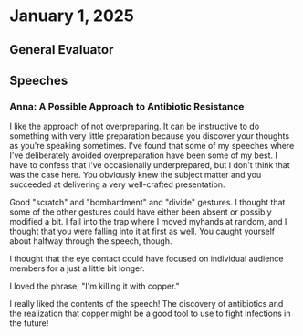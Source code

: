 # January 1, 2025

## General Evaluator

## Speeches

### Anna: A Possible Approach to Antibiotic Resistance

I like the approach of not overpreparing. It can be instructive to do something with very little preparation because you
discover your thoughts as you're speaking sometimes. I've found that some of my speeches where I've deliberately avoided
overpreparation have been some of my best. I have to confess that I've occasionally underprepared, but I don't think
that was the case here. You obviously knew the subject matter and you succeeded at delivering a very well-crafted
presentation.

Good "scratch" and "bombardment" and "divide" gestures. I thought that some of the other gestures could have either been
absent or possibly modified a bit. I fall into the trap where I moved myhands at random, and I thought that you were
falling into it at first as well. You caught yourself about halfway through the speech, though.

I thought that the eye contact could have focused on individual audience members for a just a little bit longer.

I loved the phrase, "I'm killing it with copper."

I really liked the contents of the speech! The discovery of antibiotics and the realization that copper might be a good
tool to use to fight infections in the future!
